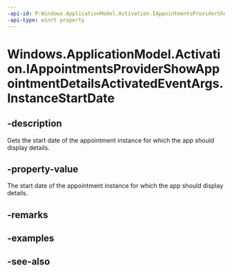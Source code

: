 ----api-id: P:Windows.ApplicationModel.Activation.IAppointmentsProviderShowAppointmentDetailsActivatedEventArgs.InstanceStartDate
-api-type: winrt property
---<!-- Property syntaxpublic Windows.Foundation.IReference<Windows.Foundation.DateTime> InstanceStartDate { get; }--># Windows.ApplicationModel.Activation.IAppointmentsProviderShowAppointmentDetailsActivatedEventArgs.InstanceStartDate## -descriptionGets the start date of the appointment instance for which the app should display details.## -property-valueThe start date of the appointment instance for which the app should display details.## -remarks## -examples## -see-also